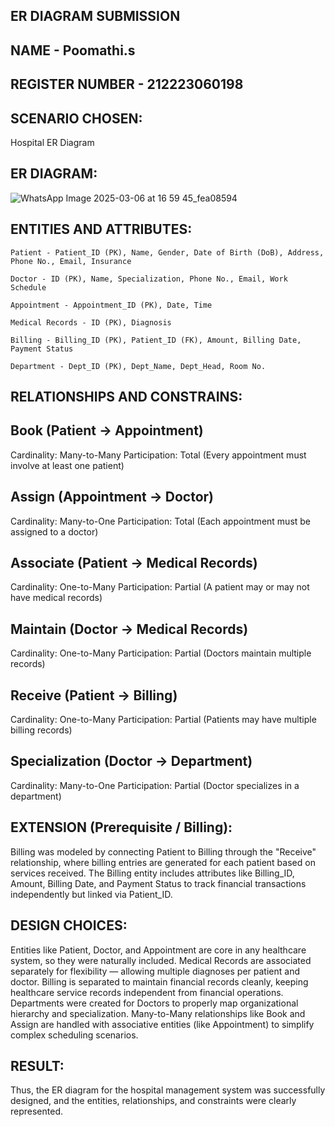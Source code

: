 ## ER DIAGRAM SUBMISSION 
## NAME - Poomathi.s 
## REGISTER NUMBER - 212223060198

## SCENARIO CHOSEN:
Hospital ER Diagram

## ER DIAGRAM:
![WhatsApp Image 2025-03-06 at 16 59 45_fea08594](https://github.com/user-attachments/assets/2af6ff0b-07af-45e2-a8dd-4d098165f658)

## ENTITIES AND ATTRIBUTES:
~~~
Patient - Patient_ID (PK), Name, Gender, Date of Birth (DoB), Address, Phone No., Email, Insurance

Doctor - ID (PK), Name, Specialization, Phone No., Email, Work Schedule

Appointment - Appointment_ID (PK), Date, Time

Medical Records - ID (PK), Diagnosis

Billing - Billing_ID (PK), Patient_ID (FK), Amount, Billing Date, Payment Status

Department - Dept_ID (PK), Dept_Name, Dept_Head, Room No.
~~~
## RELATIONSHIPS AND CONSTRAINS:

## Book (Patient → Appointment)
Cardinality: Many-to-Many
Participation: Total (Every appointment must involve at least one patient)

## Assign (Appointment → Doctor)
Cardinality: Many-to-One
Participation: Total (Each appointment must be assigned to a doctor)

## Associate (Patient → Medical Records)
Cardinality: One-to-Many
Participation: Partial (A patient may or may not have medical records)

## Maintain (Doctor → Medical Records)
Cardinality: One-to-Many
Participation: Partial (Doctors maintain multiple records)

## Receive (Patient → Billing)
Cardinality: One-to-Many
Participation: Partial (Patients may have multiple billing records)

## Specialization (Doctor → Department)
Cardinality: Many-to-One
Participation: Partial (Doctor specializes in a department)

## EXTENSION (Prerequisite / Billing):

Billing was modeled by connecting Patient to Billing through the "Receive" relationship, where billing entries are generated for each patient based on services received. The Billing entity includes attributes like Billing_ID, Amount, Billing Date, and Payment Status to track financial transactions independently but linked via Patient_ID.

## DESIGN CHOICES:

Entities like Patient, Doctor, and Appointment are core in any healthcare system, so they were naturally included.
Medical Records are associated separately for flexibility — allowing multiple diagnoses per patient and doctor.
Billing is separated to maintain financial records cleanly, keeping healthcare service records independent from financial operations.
Departments were created for Doctors to properly map organizational hierarchy and specialization.
Many-to-Many relationships like Book and Assign are handled with associative entities (like Appointment) to simplify complex scheduling scenarios.

## RESULT:
Thus, the ER diagram for the hospital management system was successfully designed, and the entities, relationships, and constraints were clearly represented.
